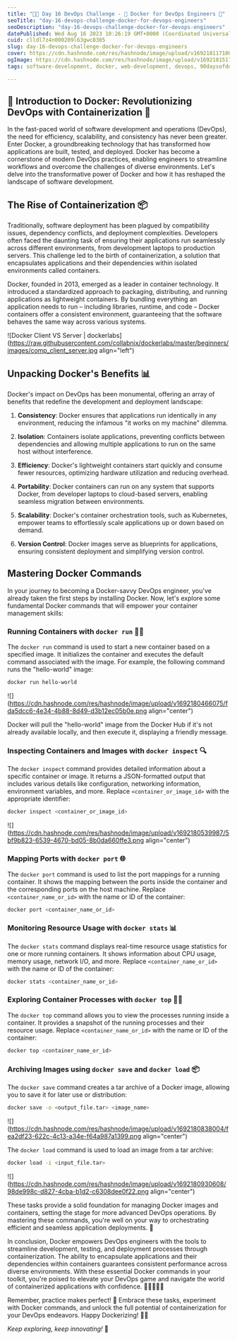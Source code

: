 ```yaml
---
title: "🚀📅 Day 16 DevOps Challenge - 🐳 Docker for DevOps Engineers 🚀"
seoTitle: "day-16-devops-challenge-docker-for-devops-engineers"
seoDescription: "day-16-devops-challenge-docker-for-devops-engineers"
datePublished: Wed Aug 16 2023 10:26:19 GMT+0000 (Coordinated Universal Time)
cuid: clldl7z4n000209l63gwc8305
slug: day-16-devops-challenge-docker-for-devops-engineers
cover: https://cdn.hashnode.com/res/hashnode/image/upload/v1692181171004/72846f19-4e09-4b61-9685-77ff4aacd974.webp
ogImage: https://cdn.hashnode.com/res/hashnode/image/upload/v1692181517282/b166f19a-e6da-48e6-868c-c96b4d885823.webp
tags: software-development, docker, web-development, devops, 90daysofdevops

---
```


## 🐳 Introduction to Docker: Revolutionizing DevOps with Containerization 🚀

In the fast-paced world of software development and operations (DevOps), the need for efficiency, scalability, and consistency has never been greater. Enter Docker, a groundbreaking technology that has transformed how applications are built, tested, and deployed. Docker has become a cornerstone of modern DevOps practices, enabling engineers to streamline workflows and overcome the challenges of diverse environments. Let's delve into the transformative power of Docker and how it has reshaped the landscape of software development.

## The Rise of Containerization 📦

Traditionally, software deployment has been plagued by compatibility issues, dependency conflicts, and deployment complexities. Developers often faced the daunting task of ensuring their applications run seamlessly across different environments, from development laptops to production servers. This challenge led to the birth of containerization, a solution that encapsulates applications and their dependencies within isolated environments called containers.

Docker, founded in 2013, emerged as a leader in container technology. It introduced a standardized approach to packaging, distributing, and running applications as lightweight containers. By bundling everything an application needs to run – including libraries, runtime, and code – Docker containers offer a consistent environment, guaranteeing that the software behaves the same way across various systems.

![Docker Client VS Server | dockerlabs](https://raw.githubusercontent.com/collabnix/dockerlabs/master/beginners/images/comp_client_server.jpg align="left")

## Unpacking Docker's Benefits 📊

Docker's impact on DevOps has been monumental, offering an array of benefits that redefine the development and deployment landscape:

1. **Consistency**: Docker ensures that applications run identically in any environment, reducing the infamous "it works on my machine" dilemma.
    
2. **Isolation**: Containers isolate applications, preventing conflicts between dependencies and allowing multiple applications to run on the same host without interference.
    
3. **Efficiency**: Docker's lightweight containers start quickly and consume fewer resources, optimizing hardware utilization and reducing overhead.
    
4. **Portability**: Docker containers can run on any system that supports Docker, from developer laptops to cloud-based servers, enabling seamless migration between environments.
    
5. **Scalability**: Docker's container orchestration tools, such as Kubernetes, empower teams to effortlessly scale applications up or down based on demand.
    
6. **Version Control**: Docker images serve as blueprints for applications, ensuring consistent deployment and simplifying version control.
    

## **Mastering Docker Commands**

In your journey to becoming a Docker-savvy DevOps engineer, you've already taken the first steps by installing Docker. Now, let's explore some fundamental Docker commands that will empower your container management skills:

### Running Containers with `docker run` 🏃‍♂️

The `docker run` command is used to start a new container based on a specified image. It initializes the container and executes the default command associated with the image. For example, the following command runs the "hello-world" image:

```bash
docker run hello-world
```

![](https://cdn.hashnode.com/res/hashnode/image/upload/v1692180466075/fda5dcc6-4e34-4b88-8d49-d3b12ec05b0e.png align="center")

Docker will pull the "hello-world" image from the Docker Hub if it's not already available locally, and then execute it, displaying a friendly message.

### Inspecting Containers and Images with `docker inspect` 🔍

The `docker inspect` command provides detailed information about a specific container or image. It returns a JSON-formatted output that includes various details like configuration, networking information, environment variables, and more. Replace `<container_or_image_id>` with the appropriate identifier:

```bash
docker inspect <container_or_image_id>
```

![](https://cdn.hashnode.com/res/hashnode/image/upload/v1692180539987/5bf9b823-6539-4670-bd05-8b0da660ffe3.png align="center")

### Mapping Ports with `docker port` 🌐

The `docker port` command is used to list the port mappings for a running container. It shows the mapping between the ports inside the container and the corresponding ports on the host machine. Replace `<container_name_or_id>` with the name or ID of the container:

```bash
docker port <container_name_or_id>
```

### Monitoring Resource Usage with `docker stats` 📊

The `docker stats` command displays real-time resource usage statistics for one or more running containers. It shows information about CPU usage, memory usage, network I/O, and more. Replace `<container_name_or_id>` with the name or ID of the container:

```bash
docker stats <container_name_or_id>
```

### Exploring Container Processes with `docker top` 👷‍♀️

The `docker top` command allows you to view the processes running inside a container. It provides a snapshot of the running processes and their resource usage. Replace `<container_name_or_id>` with the name or ID of the container:

```bash
docker top <container_name_or_id>
```

### Archiving Images using `docker save` and `docker load` 📦

The `docker save` command creates a tar archive of a Docker image, allowing you to save it for later use or distribution:

```bash
docker save -o <output_file.tar> <image_name>
```

![](https://cdn.hashnode.com/res/hashnode/image/upload/v1692180838004/fea2df23-622c-4c13-a34e-f64a987a1399.png align="center")

The `docker load` command is used to load an image from a tar archive:

```bash
docker load -i <input_file.tar>
```

![](https://cdn.hashnode.com/res/hashnode/image/upload/v1692180930608/98de998c-d827-4cba-b1d2-c6308dee0f22.png align="center")

These tasks provide a solid foundation for managing Docker images and containers, setting the stage for more advanced DevOps operations. By mastering these commands, you're well on your way to orchestrating efficient and seamless application deployments. 🎉

In conclusion, Docker empowers DevOps engineers with the tools to streamline development, testing, and deployment processes through containerization. The ability to encapsulate applications and their dependencies within containers guarantees consistent performance across diverse environments. With these essential Docker commands in your toolkit, you're poised to elevate your DevOps game and navigate the world of containerized applications with confidence. 🚢👩‍💻👨‍💻

Remember, practice makes perfect! 🧠 Embrace these tasks, experiment with Docker commands, and unlock the full potential of containerization for your DevOps endeavors. Happy Dockerizing! 🐳🔧

*Keep exploring, keep innovating!* 🌟